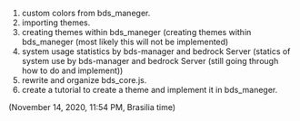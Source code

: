 1. custom colors from bds_maneger.
2. importing themes.
3. creating themes within bds_maneger (creating themes within bds_maneger (most likely this will not be implemented)
4. system usage statistics by bds-manager and bedrock Server (statics of system use by bds-manager and bedrock Server (still going through how to do and implement))
5.  rewrite and organize bds_core.js.
6.  create a tutorial to create a theme and implement it in bds_maneger.


(November 14, 2020, 11:54 PM, Brasilia time)